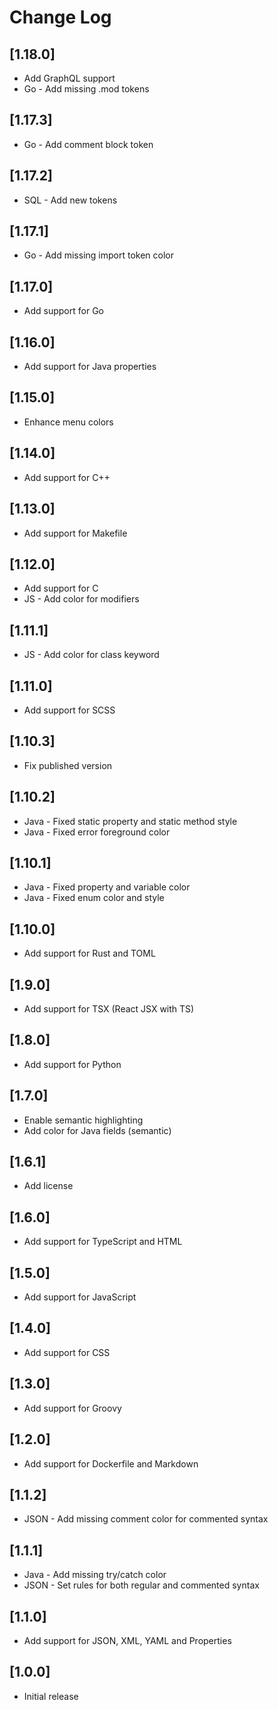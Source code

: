# Change Log

## [1.18.0]
- Add GraphQL support
- Go - Add missing .mod tokens

## [1.17.3]
- Go - Add comment block token

## [1.17.2]
- SQL - Add new tokens

## [1.17.1]
- Go - Add missing import token color

## [1.17.0]
- Add support for Go

## [1.16.0]
- Add support for Java properties

## [1.15.0]
- Enhance menu colors

## [1.14.0]
- Add support for C++

## [1.13.0]
- Add support for Makefile

## [1.12.0]
- Add support for C
- JS - Add color for modifiers

## [1.11.1]
- JS - Add color for class keyword

## [1.11.0]
- Add support for SCSS

## [1.10.3]
- Fix published version

## [1.10.2]
- Java - Fixed static property and static method style
- Java - Fixed error foreground color

## [1.10.1]
- Java - Fixed property and variable color
- Java - Fixed enum color and style

## [1.10.0]
- Add support for Rust and TOML

## [1.9.0]
- Add support for TSX (React JSX with TS)

## [1.8.0]
- Add support for Python

## [1.7.0]
- Enable semantic highlighting
- Add color for Java fields (semantic)

## [1.6.1]
- Add license

## [1.6.0]
- Add support for TypeScript and HTML

## [1.5.0]
- Add support for JavaScript

## [1.4.0]
- Add support for CSS

## [1.3.0]
- Add support for Groovy

## [1.2.0]
- Add support for Dockerfile and Markdown

## [1.1.2]
- JSON - Add missing comment color for commented syntax

## [1.1.1]
- Java - Add missing try/catch color
- JSON - Set rules for both regular and commented syntax

## [1.1.0]
- Add support for JSON, XML, YAML and Properties

## [1.0.0]
- Initial release
